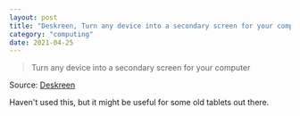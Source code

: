 ```yaml
---
layout: post
title: "Deskreen, Turn any device into a secondary screen for your computer"
category: "computing"
date: 2021-04-25
---
```


>Turn any device into a secondary screen for your computer

Source: [Deskreen](https://deskreen.com/lang-en)

Haven't used this, but it might be useful for some old tablets out there.
